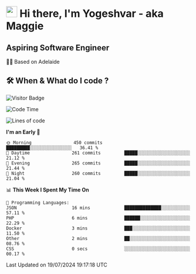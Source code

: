 <h1><img src="https://emojis.slackmojis.com/emojis/images/1531849430/4246/blob-sunglasses.gif?1531849430" width="30"/> Hi there, I'm Yogeshvar - aka Maggie</h1>

## Aspiring Software Engineer
🏂🏻  Based on Adelaide 

## 🛠 When & What do I code ?  

![Visitor Badge](https://visitor-badge.feriirawann.repl.co?username=yogeshvar&repo=yogeshvar&label=Visitors&style=plastic&color=%23457BFF&contentType=svg)

<!--START_SECTION:waka-->
![Code Time](http://img.shields.io/badge/Code%20Time-2%2C909%20hrs%2037%20mins-blue)

![Lines of code](https://img.shields.io/badge/From%20Hello%20World%20I%27ve%20Written-4.2%20million%20lines%20of%20code-blue)

**I'm an Early 🐤** 

```text
🌞 Morning                450 commits         █████████░░░░░░░░░░░░░░░░   36.41 % 
🌆 Daytime                261 commits         █████░░░░░░░░░░░░░░░░░░░░   21.12 % 
🌃 Evening                265 commits         █████░░░░░░░░░░░░░░░░░░░░   21.44 % 
🌙 Night                  260 commits         █████░░░░░░░░░░░░░░░░░░░░   21.04 % 
```


📊 **This Week I Spent My Time On** 

```text
💬 Programming Languages: 
JSON                     16 mins             ██████████████░░░░░░░░░░░   57.11 % 
PHP                      6 mins              ██████░░░░░░░░░░░░░░░░░░░   22.29 % 
Docker                   3 mins              ███░░░░░░░░░░░░░░░░░░░░░░   11.50 % 
Other                    2 mins              ██░░░░░░░░░░░░░░░░░░░░░░░   08.76 % 
CSS                      0 secs              ░░░░░░░░░░░░░░░░░░░░░░░░░   00.17 % 
```


 Last Updated on 19/07/2024 19:17:18 UTC
<!--END_SECTION:waka-->
